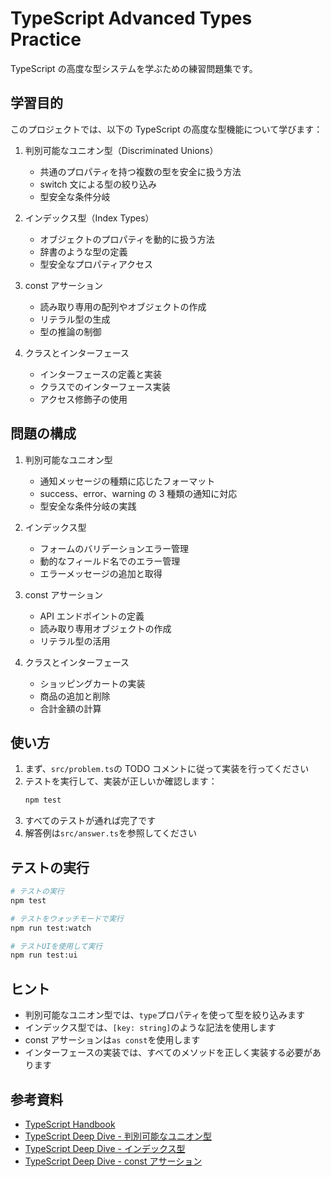 # TypeScript Advanced Types Practice

TypeScript の高度な型システムを学ぶための練習問題集です。

## 学習目的

このプロジェクトでは、以下の TypeScript の高度な型機能について学びます：

1. 判別可能なユニオン型（Discriminated Unions）

   - 共通のプロパティを持つ複数の型を安全に扱う方法
   - switch 文による型の絞り込み
   - 型安全な条件分岐

2. インデックス型（Index Types）

   - オブジェクトのプロパティを動的に扱う方法
   - 辞書のような型の定義
   - 型安全なプロパティアクセス

3. const アサーション

   - 読み取り専用の配列やオブジェクトの作成
   - リテラル型の生成
   - 型の推論の制御

4. クラスとインターフェース
   - インターフェースの定義と実装
   - クラスでのインターフェース実装
   - アクセス修飾子の使用

## 問題の構成

1. 判別可能なユニオン型

   - 通知メッセージの種類に応じたフォーマット
   - success、error、warning の 3 種類の通知に対応
   - 型安全な条件分岐の実践

2. インデックス型

   - フォームのバリデーションエラー管理
   - 動的なフィールド名でのエラー管理
   - エラーメッセージの追加と取得

3. const アサーション

   - API エンドポイントの定義
   - 読み取り専用オブジェクトの作成
   - リテラル型の活用

4. クラスとインターフェース
   - ショッピングカートの実装
   - 商品の追加と削除
   - 合計金額の計算

## 使い方

1. まず、`src/problem.ts`の TODO コメントに従って実装を行ってください
2. テストを実行して、実装が正しいか確認します：
   ```bash
   npm test
   ```
3. すべてのテストが通れば完了です
4. 解答例は`src/answer.ts`を参照してください

## テストの実行

```bash
# テストの実行
npm test

# テストをウォッチモードで実行
npm run test:watch

# テストUIを使用して実行
npm run test:ui
```

## ヒント

- 判別可能なユニオン型では、`type`プロパティを使って型を絞り込みます
- インデックス型では、`[key: string]`のような記法を使用します
- const アサーションは`as const`を使用します
- インターフェースの実装では、すべてのメソッドを正しく実装する必要があります

## 参考資料

- [TypeScript Handbook](https://www.typescriptlang.org/docs/handbook/intro.html)
- [TypeScript Deep Dive - 判別可能なユニオン型](https://basarat.gitbook.io/typescript/type-system/discriminated-unions)
- [TypeScript Deep Dive - インデックス型](https://basarat.gitbook.io/typescript/type-system/index-signatures)
- [TypeScript Deep Dive - const アサーション](https://basarat.gitbook.io/typescript/type-system/literal-types#const-assertions)
